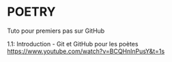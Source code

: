 # POETRY

Tuto pour premiers pas sur GitHub

1.1: Introduction - Git et GitHub pour les poètes
https://www.youtube.com/watch?v=BCQHnlnPusY&t=1s
